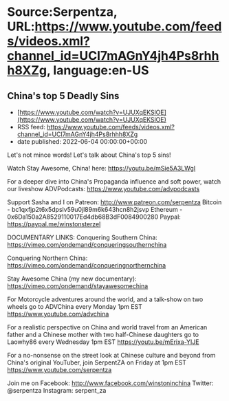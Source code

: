 # Source:Serpentza, URL:https://www.youtube.com/feeds/videos.xml?channel_id=UCl7mAGnY4jh4Ps8rhhh8XZg, language:en-US

## China's top 5 Deadly Sins
 - [https://www.youtube.com/watch?v=UJUXqEKSlOE](https://www.youtube.com/watch?v=UJUXqEKSlOE)
 - RSS feed: https://www.youtube.com/feeds/videos.xml?channel_id=UCl7mAGnY4jh4Ps8rhhh8XZg
 - date published: 2022-06-04 00:00:00+00:00

Let's not mince words! Let's talk about China's top 5 sins!

Watch Stay Awesome, China! here:
https://youtu.be/mSie5A3LWgI

For a deeper dive into China's Propaganda influence and soft power, watch our liveshow ADVPodcasts: https://www.youtube.com/advpodcasts

Support Sasha and I on Patreon: http://www.patreon.com/serpentza
Bitcoin - bc1qxfjp2t6x5dpslv59u0jl89m6k643hcn8h2jsvp
Ethereum - 0x6Da150a2A8529110017Ed4db68B3dF0084900280
Paypal: https://paypal.me/winstonsterzel

DOCUMENTARY LINKS:
Conquering Southern China:
https://vimeo.com/ondemand/conqueringsouthernchina

Conquering Northern China:
https://vimeo.com/ondemand/conqueringnorthernchina

Stay Awesome China (my new documentary): https://vimeo.com/ondemand/stayawesomechina

For Motorcycle adventures around the world, and a talk-show on two wheels go to ADVChina every Monday 1pm EST
https://www.youtube.com/advchina

For a realistic perspective on China and world travel from an American father and a Chinese mother with two half-Chinese daughters go to Laowhy86 every Wednesday 1pm EST
https://youtu.be/mErixa-YIJE

For a no-nonsense on the street look at Chinese culture and beyond from China's original YouTuber, join SerpentZA on Friday at 1pm EST
https://www.youtube.com/serpentza

Join me on Facebook: http://www.facebook.com/winstoninchina
Twitter: @serpentza
Instagram: serpent_za

